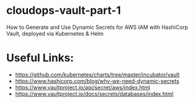 # cloudops-vault-part-1
How to Generate and Use Dynamic Secrets for AWS IAM with HashiCorp Vault, deployed via Kubernetes &amp; Helm

# Useful Links:
* https://github.com/kubernetes/charts/tree/master/incubator/vault
* https://www.hashicorp.com/blog/why-we-need-dynamic-secrets
* https://www.vaultproject.io/api/secret/aws/index.html
* https://www.vaultproject.io/docs/secrets/databases/index.html
